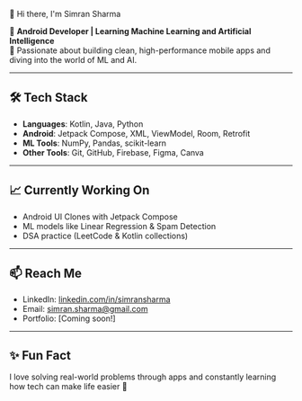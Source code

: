 👋 Hi there, I'm Simran Sharma

🎯 **Android Developer | Learning Machine Learning and Artificial Intelligence**  
🚀 Passionate about building clean, high-performance mobile apps and diving into the world of ML and AI.  

---

## 🛠 Tech Stack
- **Languages**: Kotlin, Java, Python  
- **Android**: Jetpack Compose, XML, ViewModel, Room, Retrofit  
- **ML Tools**: NumPy, Pandas, scikit-learn  
- **Other Tools**: Git, GitHub, Firebase, Figma, Canva  

---

## 📈 Currently Working On
- Android UI Clones with Jetpack Compose  
- ML models like Linear Regression & Spam Detection  
- DSA practice (LeetCode & Kotlin collections)

---

## 📫 Reach Me
- LinkedIn: [linkedin.com/in/simransharma](#)
- Email: simran.sharma@gmail.com  
- Portfolio: [Coming soon!]

---

## ✨ Fun Fact
I love solving real-world problems through apps and constantly learning how tech can make life easier 🚀
